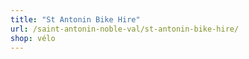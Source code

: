 ```yaml
---
title: "St Antonin Bike Hire"
url: /saint-antonin-noble-val/st-antonin-bike-hire/
shop: vélo
---
```

